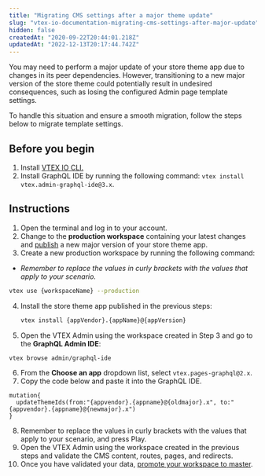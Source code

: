 ```yaml
---
title: "Migrating CMS settings after a major theme update"
slug: "vtex-io-documentation-migrating-cms-settings-after-major-update"
hidden: false
createdAt: "2020-09-22T20:44:01.218Z"
updatedAt: "2022-12-13T20:17:44.742Z"
---
```


You may need to perform a major update of your store theme app due to changes in its peer dependencies. However, transitioning to a new major version of the store theme could potentially result in undesired consequences, such as losing the configured Admin page template settings.

To handle this situation and ensure a smooth migration, follow the steps below to migrate template settings.

## Before you begin

1. Install [VTEX IO CLI.](https://developers.vtex.com/docs/guides/vtex-io-documentation-vtex-io-cli-install)
2. Install GraphQL IDE by running the following command: `vtex install vtex.admin-graphql-ide@3.x`.

## Instructions

1. Open the terminal and log in to your account.
2. Change to the **production workspace** containing your latest changes and [publish](https://developers.vtex.com/docs/guides/vtex-io-documentation-making-your-new-app-version-publicly-available#step-2---publishing-the-new-app-version) a new major version of your store theme app.
3. Create a new production workspace by running the following command:

  - _Remember to replace the values in curly brackets with the values that apply to your scenario._

  ```sh
  vtex use {workspaceName} --production
  ```

4. Install the store theme app published in the previous steps:

   ```sh
   vtex install {appVendor}.{appName}@{appVersion}
   ```

5. Open the VTEX Admin using the workspace created in Step 3 and go to the **GraphQL Admin IDE**:

  ```sh
  vtex browse admin/graphql-ide
  ```

6. From the **Choose an app** dropdown list, select `vtex.pages-graphql@2.x`.
7. Copy the code below and paste it into the GraphQL IDE.

  ```gql
  mutation{
    updateThemeIds(from:"{appvendor}.{appname}@{oldmajor}.x", to:"{appvendor}.{appname}@{newmajor}.x")
  }
  ```

8. Remember to replace the values in curly brackets with the values that apply to your scenario, and press Play.
9. Open the VTEX Admin using the workspace created in the previous steps and validate the CMS content, routes, pages, and redirects.
10. Once you have validated your data, [promote your workspace to master](https://developers.vtex.com/docs/guides/vtex-io-documentation-promoting-a-workspace-to-master/).
